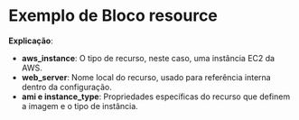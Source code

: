 # Exemplo de Bloco resource
**Explicação**:
- **aws_instance**: O tipo de recurso, neste caso, uma instância EC2 da AWS.
- **web_server**: Nome local do recurso, usado para referência interna dentro da configuração.
- **ami e instance_type**: Propriedades específicas do recurso que definem a imagem e o tipo de instância.